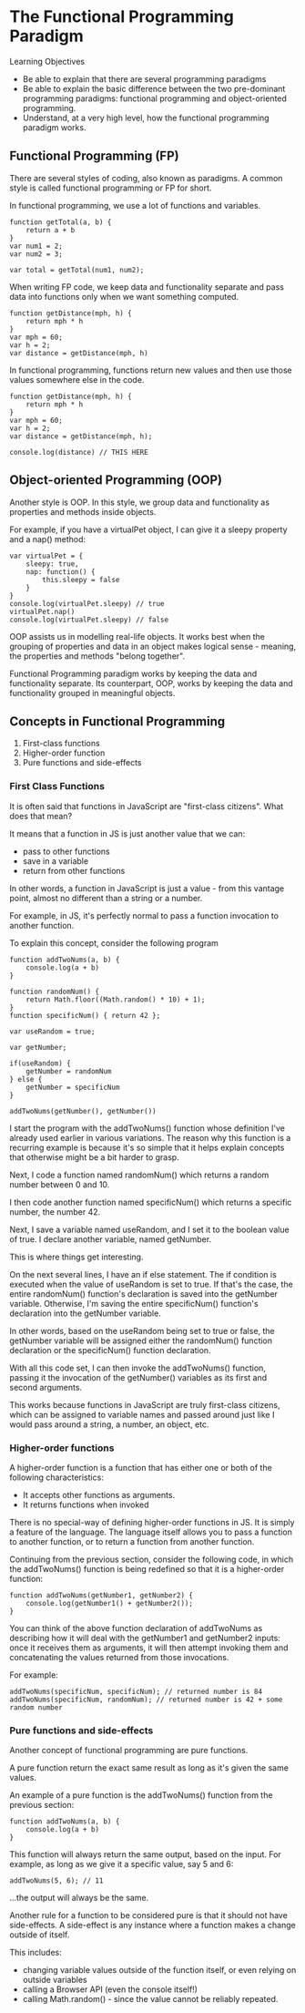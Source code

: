 # The Functional Programming Paradigm

Learning Objectives
- Be able to explain that there are several programming paradigms
- Be able to explain the basic difference between the two pre-dominant programming paradigms: functional programming and object-oriented programming.
- Understand, at a very high level, how the functional programming paradigm works.

## Functional Programming (FP)
There are several styles of coding, also known as paradigms. A common style is called functional programming or FP for short.

In functional programming, we use a lot of functions and variables.

```
function getTotal(a, b) {
    return a + b
}
var num1 = 2;
var num2 = 3;

var total = getTotal(num1, num2);
```

When writing FP code, we keep data and functionality separate and pass data into functions only when we want something computed.

```
function getDistance(mph, h) {
    return mph * h
}
var mph = 60;
var h = 2;
var distance = getDistance(mph, h)
```

In functional programming, functions return new values and then use those values somewhere else in the code.
```
function getDistance(mph, h) {
    return mph * h
}
var mph = 60;
var h = 2;
var distance = getDistance(mph, h);

console.log(distance) // THIS HERE
```

## Object-oriented Programming (OOP)
Another style is OOP. In this style, we group data and functionality as properties and methods inside objects.

For example, if you have a virtualPet object, I can give it a sleepy property and a nap() method:

```
var virtualPet = {
    sleepy: true,
    nap: function() {
        this.sleepy = false
    }
}
console.log(virtualPet.sleepy) // true
virtualPet.nap()
console.log(virtualPet.sleepy) // false
```

OOP assists us in modelling real-life objects. It works best when the grouping of properties and data in an object makes logical sense - meaning, the properties and methods "belong together".

Functional Programming paradigm works by keeping the data and functionality separate. Its counterpart, OOP, works by keeping the data and functionality grouped in meaningful objects.

## Concepts in Functional Programming
1. First-class functions
2. Higher-order function
3. Pure functions and side-effects

### First Class Functions
It is often said that functions in JavaScript are "first-class citizens". What does that mean?

It means that a function in JS is just another value that we can:
- pass to other functions
- save in a variable
- return from other functions

In other words, a function in JavaScript is just a value - from this vantage point, almost no different than a string or a number.

For example, in JS, it's perfectly normal to pass a function invocation to another function.

To explain this concept, consider the following program

```
function addTwoNums(a, b) {
    console.log(a + b)
}

function randomNum() {
    return Math.floor((Math.random() * 10) + 1);
}
function specificNum() { return 42 };

var useRandom = true;

var getNumber;

if(useRandom) {
    getNumber = randomNum
} else {
    getNumber = specificNum
}

addTwoNums(getNumber(), getNumber())
```

I start the program with the addTwoNums() function whose definition I've already used earlier in various variations. The reason why this function is a recurring example is because it's so simple that it helps explain concepts that otherwise might be a bit harder to grasp.

Next, I code a function named randomNum() which returns a random number between 0 and 10.

I then code another function named specificNum() which returns a specific number, the number 42.

Next, I save a variable named useRandom, and I set it to the boolean value of true. I declare another variable, named getNumber.

This is where things get interesting.

On the next several lines, I have an if else statement. The if condition is executed when the value of useRandom is set to true. If that's the case, the entire randomNum() function's declaration is saved into the getNumber variable. Otherwise, I'm saving the entire specificNum() function's declaration into the getNumber variable.

In other words, based on the useRandom being set to true or false, the getNumber variable will be assigned either the randomNum() function declaration or the specificNum() function declaration.

With all this code set, I can then invoke the addTwoNums() function, passing it the invocation of the getNumber() variables as its first and second arguments.

This works because functions in JavaScript are truly first-class citizens, which can be assigned to variable names and passed around just like I would pass around a string, a number, an object, etc.

### Higher-order functions
A higher-order function is a function that has either one or both of the following characteristics:
- It accepts other functions as arguments.
- It returns functions when invoked

There is no special-way of defining higher-order functions in JS. It is simply a feature of the language. The language itself allows you to pass a function to another function, or to return a function from another function.

Continuing from the previous section, consider the following code, in which the addTwoNums() function is being redefined so that it is a higher-order function:

```
function addTwoNums(getNumber1, getNumber2) {
    console.log(getNumber1() + getNumber2());
}
```

You can think of the above function declaration of addTwoNums as describing how it will deal with the getNumber1 and getNumber2 inputs: once it receives them as arguments, it will then attempt invoking them and concatenating the values returned from those invocations.

For example:
```
addTwoNums(specificNum, specificNum); // returned number is 84
addTwoNums(specificNum, randomNum); // returned number is 42 + some random number
```

### Pure functions and side-effects
Another concept of functional programming are pure functions.

A pure function return the exact same result as long as it's given the same values.

An example of a pure function is the addTwoNums() function from the previous section:

```
function addTwoNums(a, b) {
    console.log(a + b)
}
```

This function will always return the same output, based on the input. For example, as long as we give it a specific value, say 5 and 6:

```
addTwoNums(5, 6); // 11
```

...the output will always be the same.

Another rule for a function to be considered pure is that it should not have side-effects. A side-effect is any instance where a function makes a change outside of itself.

This includes:
- changing variable values outside of the function itself, or even relying on outside variables
- calling a Browser API (even the console itself!)
- calling Math.random() - since the value cannot be reliably repeated.

